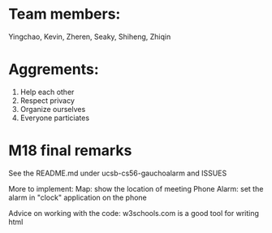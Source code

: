 # Team members:

Yingchao, Kevin, Zheren, Seaky, Shiheng, Zhiqin

# Aggrements:

1. Help each other
2. Respect privacy
3. Organize ourselves
4. Everyone particiates

# M18 final remarks
See the README.md under ucsb-cs56-gauchoalarm and ISSUES

More to implement:
Map: show the location of meeting
Phone Alarm: set the alarm in "clock" application on the phone

Advice on working with the code:
w3schools.com  is a good tool for writing html
